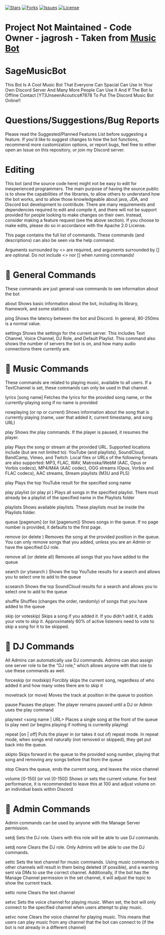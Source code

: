 [![Stars](https://img.shields.io/github/stars/UnseenAcoustics/SageMusicBot.svg)](https://github.com/UnseenAcoustics/SageMusicBot/stargazers) [![Forks](https://img.shields.io/github/forks/UnseenAcoustics/SageMusicBot.svg)](https://github.com/UnseenAcoustics/SageMusicBot/network/members) [![Issues](https://img.shields.io/github/issues/UnseenAcoustics/SageMusicBot.svg)](https://github.com/UnseenAcoustics/SageMusicBot/issues) [![License](https://img.shields.io/github/license/UnseenAcoustics/SageMusicBot.svg)](https://github.com/UnseenAcoustics/SageMusicBot/blob/master/LICENSE)

# Project Not Maintained - Code Owner - jagrosh - Taken from [Music Bot](https://github.com/jagrosh/MusicBot)

# SageMusicBot
This Bot Is A Cool Music Bot That Everyone Can Spacial Can Use In Your Own Discord Server And Many More People Can Use It And If The Bot Is Offline Contact [YT]UnseenAcoutics#7878 To Put The Discord Music Bot Online!!

# Questions/Suggestions/Bug Reports
Please read the Suggested/Planned Features List before suggesting a feature. If you'd like to suggest changes to how the bot functions, recommend more customization options, or report bugs, feel free to either open an Issue on this repository, or join my Discord server.

# Editing
This bot (and the source code here) might not be easy to edit for inexperienced programmers. The main purpose of having the source public is to show the capabilities of the libraries, to allow others to understand how the bot works, and to allow those knowledgeable about java, JDA, and Discord bot development to contribute. There are many requirements and dependencies required to edit and compile it, and there will not be support provided for people looking to make changes on their own. Instead, consider making a feature request (see the above section). If you choose to make edits, please do so in accordance with the Apache 2.0 License.

This page contains the full list of commands. These commands (and descriptions) can also be seen via the help command.

Arguments surrounded by <> are required, and arguments surrounded by [] are optional. Do not include <> nor [] when running commands!

# 📜 General Commands
These commands are just general-use commands to see information about the bot

about
Shows basic information about the bot, including its library, framework, and some statistics

ping
Shows the latency between the bot and Discord. In general, 80-250ms is a normal value.

settings
Shows the settings for the current server. This includes Text Channel, Voice Channel, DJ Role, and Default Playlist. This command also shows the number of servers the bot is on, and how many audio connections there currently are.

# 📜 Music Commands
These commands are related to playing music, available to all users. If a TextChannel is set, these commands can only be used in that channel.

lyrics [song name]
Fetches the lyrics for the provided song name, or the currently-playing song if no name is provided

nowplaying (or np or current)
Shows information about the song that is currently playing (name, user that added it, current timestamp, and song URL)

play
Shows the play commands. If the player is paused, it resumes the player. 

play <URL>
Plays the song or stream at the provided URL. Supported locations include (but are not limited to): YouTube (and playlists), SoundCloud, BandCamp, Vimeo, and Twitch. Local files or URLs of the following formats are also supported: MP3, FLAC, WAV, Matroska/WebM (AAC, Opus or Vorbis codecs), MP4/M4A (AAC codec), OGG streams (Opus, Vorbis and FLAC codecs), AAC streams, Stream playlists (M3U and PLS)

play <song name>
Plays the top YouTube result for the specified song name

play playlist <playlistname> (or play pl <playlistname>)
Plays all songs in the specified playlist. There must already be a playlist of the specified name in the Playlists folder

playlists
Shows available playlists. These playlists must be inside the Playlists folder.

queue [pagenum] (or list [pagenum])
Shows songs in the queue. If no page number is provided, it defaults to the first page.

remove <songnum> (or delete <songnum>)
Removes the song at the provided position in the queue. You can only remove songs that you added, unless you are an Admin or have the specified DJ role.

remove all (or delete all)
Removes all songs that you have added to the queue

search <query> (or ytsearch <query>)
Shows the top YouTube results for a search and allows you to select one to add to the queue

scsearch <query>
Shows the top SoundCloud results for a search and allows you to select one to add to the queue

shuffle
Shuffles (changes the order, randomly) of songs that you have added to the queue

skip (or voteskip)
Skips a song if you added it. If you didn't add it, it adds your vote to skip it. Approximately 60% of active listeners need to vote to skip a song for it to be skipped.

# 📜 DJ Commands
All Admins can automatically use DJ commands. Admins can also assign one server role to be the "DJ role," which allows anyone with that role to use these commands as well.

forceskip (or modskip)
Forcibly skips the current song, regardless of who added it and how many votes there are to skip it

movetrack <from> <to> (or move)
Moves the track at position in the queue to position

pause
Pauses the player. The player remains paused until a DJ or Admin uses the play command

playnext <song name | URL>
Places a single song at the front of the queue to play next (or begins playing if nothing is currently playing)

repeat [on | off]
Puts the player in (or takes it out of) repeat mode. In repeat mode, when songs end naturally (not removed or skipped), they get put back into the queue.

skipto <position>
Skips forward in the queue to the provided song number, playing that song and removing any songs before that from the queue

stop
Clears the queue, ends the current song, and leaves the voice channel

volume [0-150] (or vol [0-150])
Shows or sets the current volume. For best performance, it is recommended to leave this at 100 and adjust volume on an individual basis within Discord

# 📜 Admin Commands
Admin commands can be used by anyone with the Manage Server permission.

setdj <rolename>
Sets the DJ role. Users with this role will be able to use DJ commands.

setdj none
Clears the DJ role. Only Admins will be able to use the DJ commands.

settc <channel>
Sets the text channel for music commands. Using music commands in other channels will result in them being deleted (if possible), and a warning sent via DMs to use the correct channel. Additionally, if the bot has the Manage Channel permission in the set channel, it will adjust the topic to show the current track.

settc none
Clears the text channel

setvc <channel>
Sets the voice channel for playing music. When set, the bot will only connect to the specified channel when users attempt to play music.

setvc none
Clears the voice channel for playing music. This means that users can play music from any channel that the bot can connect to (if the bot is not already in a different channel)

